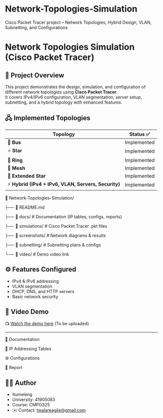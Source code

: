 # Network-Topologies-Simulation
Cisco Packet Tracer project – Network Topologies, Hybrid Design, VLAN, Subnetting, and Configurations
# Network Topologies Simulation (Cisco Packet Tracer)

## 📌 Project Overview
This project demonstrates the design, simulation, and configuration of different network topologies using **Cisco Packet Tracer**.  
It covers IPv4/IPv6 configuration, VLAN segmentation, server setup, subnetting, and a hybrid topology with enhanced features.

## 🖧 Implemented Topologies
| Topology        | Status ✅ |
|-----------------|-----------|
| 🚌 **Bus**      | Implemented |
| ⭐ **Star**     | Implemented |
| 🔄 **Ring**     | Implemented |
| 🔗 **Mesh**     | Implemented |
| 🌟 **Extended Star** | Implemented |
| ⚡ **Hybrid (IPv4 + IPv6, VLAN, Servers, Security)** | Implemented |

📁 Network-Topologies-Simulation/

├── 📄 README.md

├── 📁 docs/  # Documentation (IP tables, configs, reports)

├── 📁 simulations/ # Cisco Packet Tracer .pkt files

├── 📁 screenshots/ # Network diagrams & results

├── 📁 subnetting/  # Subnetting plans & configs

└── 📁 video/       # Demo video link

## ⚙️ Features Configured
- IPv4 & IPv6 addressing  
- VLAN segmentation  
- DHCP, DNS, and HTTP servers  
- Basic network security  

## 🎥 Video Demo
📺 [Watch the demo here](video/demo-link.md) (To be uploaded)

---
📑 Documentation

📘 IP Addressing Tables

⚙️ Configurations

📝 Report

## 👨‍💻 Author
- Itumeleng
- University: 41905083 
- Course: CMPG325
- ✉️ Contact: twalareagile@gmail.com

